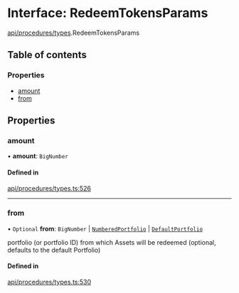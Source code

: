 # Interface: RedeemTokensParams

[api/procedures/types](../wiki/api.procedures.types).RedeemTokensParams

## Table of contents

### Properties

- [amount](../wiki/api.procedures.types.RedeemTokensParams#amount)
- [from](../wiki/api.procedures.types.RedeemTokensParams#from)

## Properties

### amount

• **amount**: `BigNumber`

#### Defined in

[api/procedures/types.ts:526](https://github.com/PolymeshAssociation/polymesh-sdk/blob/91c2d2d8/src/api/procedures/types.ts#L526)

___

### from

• `Optional` **from**: `BigNumber` \| [`NumberedPortfolio`](../wiki/api.entities.NumberedPortfolio.NumberedPortfolio) \| [`DefaultPortfolio`](../wiki/api.entities.DefaultPortfolio.DefaultPortfolio)

portfolio (or portfolio ID) from which Assets will be redeemed (optional, defaults to the default Portfolio)

#### Defined in

[api/procedures/types.ts:530](https://github.com/PolymeshAssociation/polymesh-sdk/blob/91c2d2d8/src/api/procedures/types.ts#L530)
